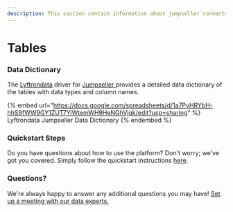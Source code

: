 ```yaml
---
description: This section contain information about jumpseller connector tables information
---
```


# Tables

### Data Dictionary

The [Lyftrondata](https://www.lyftrondata.com/) driver for [Jumpseller](https://www.lyftrondata.com/integration/jumpseller/)[ ](https://www.lyftrondata.com/integration/jumpseller/)provides a detailed data dictionary of the tables with data types and column names.

{% embed url="https://docs.google.com/spreadsheets/d/1a7PyHRYbH-hhS9fWW9GY1ZUT7YiWtemWH9HeNGhVjqk/edit?usp=sharing" %}
Lyftrondata Jumpseller Data Dictionary
{% endembed %}

### Quickstart Steps

Do you have questions about how to use the platform? Don't worry; we've got you covered. Simply follow the quickstart instructions [here](../../../../quickstart-steps.md).

### Questions? <a href="#questions" id="questions"></a>

We're always happy to answer any additional questions you may have! [Set up a meeting with our data experts.](https://www.lyftrondata.com/book-a-meeting/)

